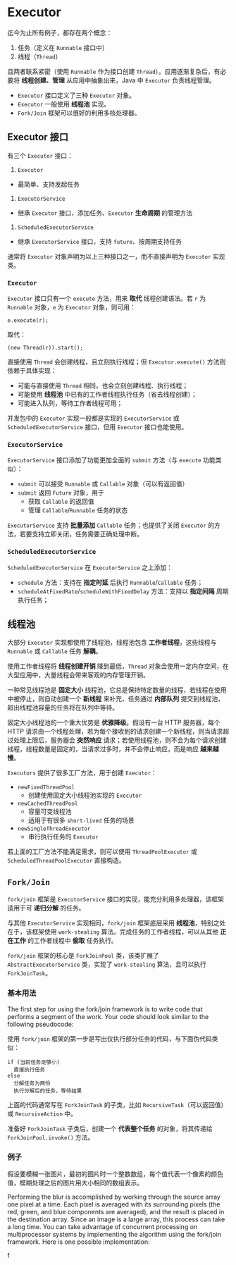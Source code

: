 # Executor

迄今为止所有例子，都存在两个概念：
1. 任务（定义在 `Runnable` 接口中）
2. 线程（`Thread`）

且两者联系紧密（使用 `Runnable` 作为接口创建 `Thread`）。应用逐渐复杂后，有必要将 **线程创建、管理** 从应用中抽象出来，Java 中 `Executor` 负责线程管理。

* `Executor` 接口定义了三种 `Executor` 对象。
* `Executor` 一般使用 **线程池** 实现。
* `Fork/Join` 框架可以很好的利用多核处理器。

## Executor 接口

有三个 `Executor` 接口：

1. `Executor`
  * 最简单、支持发起任务
1. `ExecutorService`
  * 继承 `Executor` 接口，添加任务、`Executor` **生命周期** 的管理方法
1. `ScheduledExecutorService`
  * 继承 `ExecutorService` 接口，支持 `future`、按周期支持任务

通常将 `Executor` 对象声明为以上三种接口之一，而不直接声明为 `Executor` 实现类。

### `Executor`

`Executor` 接口只有一个 `execute` 方法，用来 **取代** 线程创建语法。若 `r` 为 `Runnable` 对象，`e` 为 `Executor` 对象，则可用：

```
e.execute(r);
```

取代：

```
(new Thread(r)).start();
```

直接使用 `Thread` 会创建线程，且立刻执行线程；但 `Executor.execute()` 方法则依赖于具体实现：

* 可能与直接使用 `Thread` 相同，也会立刻创建线程、执行线程；
* 可能使用 **线程池** 中已有的工作者线程执行任务（省去线程创建）；
* 可能进入队列，等待工作者线程可用；

并发包中的 `Executor` 实现一般都是实现的 `ExecutorService` 或 `ScheduledExecutorService` 接口，但用 `Executor` 接口也能使用。

### `ExecutorService`

`ExecutorService` 接口添加了功能更加全面的 `submit` 方法（与 `execute` 功能类似）：

* `submit` 可以接受 `Runnable` 或 `Callable` 对象（可以有返回值）
* `submit` 返回 `Future` 对象，用于
  + 获取 `Callable` 的返回值
  + 管理 `Callable`/`Runnable` 任务的状态

`ExecutorService` 支持 **批量添加** `Callable` 任务；也提供了关闭 `Executor` 的方法，若要支持立即关闭，任务需要正确处理中断。

### `ScheduledExecutorService`

`ScheduledExecutorService` 在 `ExecutorService` 之上添加：

* `schedule` 方法：支持在 **指定时延** 后执行 `Runnable`/`Callable` 任务；
* `scheduleAtFixedRate`/`scheduleWithFixedDelay` 方法：支持以 **指定间隔** 周期执行任务；

## 线程池

大部分 `Executor` 实现都使用了线程池，线程池包含 **工作者线程**，这些线程与 `Runnable` 或 `Callable` 任务 **解耦**。

使用工作者线程将 **线程创建开销** 降到最低，`Thread` 对象会使用一定内存空间，在大型应用中，大量线程会带来客观的内存管理开销。

一种常见线程池是 **固定大小** 线程池，它总是保持特定数量的线程，若线程在使用中被停止，则自动创建一个 **新线程** 来补充，任务通过 **内部队列** 提交到线程池，超出线程池容量的任务将在队列中等待。

固定大小线程池的一个重大优势是 **优雅降级**。假设有一台 HTTP 服务器，每个 HTTP 请求由一个线程处理，若为每个接收到的请求创建一个新线程，则当请求超过处理上限后，服务器会 **突然响应** 请求；若使用线程池，则不会为每个请求创建线程，线程数量是固定的，当请求过多时，并不会停止响应，而是响应 **越来越慢**。

`Executors` 提供了很多工厂方法，用于创建 `Executor`：

* `newFixedThreadPool`
  + 创建使用固定大小线程池实现的 `Executor`
* `newCachedThreadPool`
  + 容量可变线程池
  + 适用于有很多 `short-lived` 任务的场景
* `newSingleThreadExecutor`
  + 串行执行任务的 `Executor`

若上面的工厂方法不能满足需求，则可以使用 `ThreadPoolExecutor` 或 `ScheduledThreadPoolExecutor` 直接构造。

## `Fork/Join`

`fork/join` 框架是 `ExecutorService` 接口的实现，能充分利用多处理器，该框架适用于可 **递归分解** 的任务。

与其他 `ExecutorService` 实现相同，`fork/join` 框架底层采用 **线程池**，特别之处在于，该框架使用 `work-stealing` 算法。完成任务的工作者线程，可以从其他 **正在工作** 的工作者线程中 **偷取** 任务执行。

`fork/join` 框架的核心是 `ForkJoinPool` 类，该类扩展了 `AbstractExecutorService` 类，实现了 `work-stealing` 算法，且可以执行 `ForkJoinTask`。

### 基本用法

The first step for using the fork/join framework is to write code that performs a segment of the work. Your code should look similar to the following pseudocode:

使用 `fork/join` 框架的第一步是写出仅执行部分任务的代码，与下面伪代码类似：

```
if (当前任务足够小)
  直接执行任务
else
  分解任务为两份
  执行分解后的任务，等待结果
```

上面的代码通常写在 `ForkJoinTask` 的子类，比如 `RecursiveTask`（可以返回值） 或 `RecursiveAction` 中。

准备好 `ForkJoinTask` 子类后，创建一个 **代表整个任务** 的对象，将其传递给 `ForkJoinPool.invoke()` 方法。

### 例子

假设要模糊一张图片，最初的图片时一个整数数组，每个值代表一个像素的颜色值，模糊处理之后的图片用大小相同的数组表示。

Performing the blur is accomplished by working through the source array one pixel at a time. Each pixel is averaged with its surrounding pixels (the red, green, and blue components are averaged), and the result is placed in the destination array. Since an image is a large array, this process can take a long time. You can take advantage of concurrent processing on multiprocessor systems by implementing the algorithm using the fork/join framework. Here is one possible implementation:


















f
